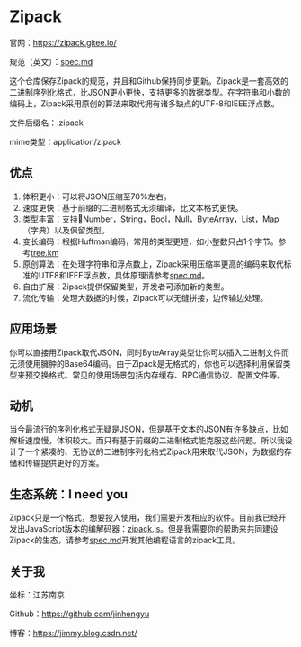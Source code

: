 # Zipack

官网：https://zipack.gitee.io/

规范（英文）：[spec.md](./spec.md)

这个仓库保存Zipack的规范，并且和Github保持同步更新。Zipack是一套高效的二进制序列化格式，比JSON更小更快，支持更多的数据类型。在字符串和小数的编码上，Zipack采用原创的算法来取代拥有诸多缺点的UTF-8和IEEE浮点数。

文件后缀名：.zipack

mime类型：application/zipack

## 优点

1. 体积更小：可以将JSON压缩至70%左右。
2. 速度更快：基于前缀的二进制格式无须编译，比文本格式更快。
3. 类型丰富：支持Number，String，Bool，Null，ByteArray，List，Map（字典）以及保留类型。
4. 变长编码：根据Huffman编码，常用的类型更短，如小整数只占1个字节。参考[tree.km](./doc/tree.km)
5. 原创算法：在处理字符串和浮点数上，Zipack采用压缩率更高的编码来取代标准的UTF8和IEEE浮点数，具体原理请参考[spec.md](./spec.md)。
6. 自由扩展：Zipack提供保留类型，开发者可添加新的类型。
7. 流化传输：处理大数据的时候，Zipack可以无缝拼接，边传输边处理。

## 应用场景

你可以直接用Zipack取代JSON，同时ByteArray类型让你可以插入二进制文件而无须使用臃肿的Base64编码。由于Zipack是无格式的，你也可以选择利用保留类型来预交换格式。常见的使用场景包括内存缓存、RPC通信协议、配置文件等。

## 动机

当今最流行的序列化格式无疑是JSON，但是基于文本的JSON有许多缺点，比如解析速度慢，体积较大。而只有基于前缀的二进制格式能克服这些问题。所以我设计了一个紧凑的、无协议的二进制序列化格式Zipack用来取代JSON，为数据的存储和传输提供更好的方案。

## 生态系统：I need you

Zipack只是一个格式，想要投入使用，我们需要开发相应的软件。目前我已经开发出JavaScript版本的编解码器：[zipack.js](https://github.com/zipack/zipack-javascript)。但是我需要你的帮助来共同建设Zipack的生态，请参考[spec.md](./spec.md)开发其他编程语言的zipack工具。

## 关于我

坐标：江苏南京

Github：https://github.com/jinhengyu

博客：https://jimmy.blog.csdn.net/
